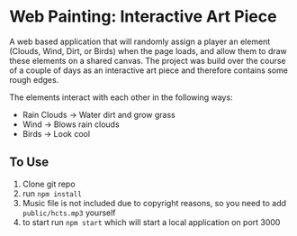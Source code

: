 # Web Painting: Interactive Art Piece
A web based application that will randomly assign a player an element (Clouds, Wind, Dirt, or Birds) when the page loads, and allow them to draw these elements on a shared canvas. The project was build over the course of a couple of days as an interactive art piece and therefore contains some rough edges.

The elements interact with each other in the following ways:

- Rain Clouds -> Water dirt and grow grass
- Wind -> Blows rain clouds
- Birds -> Look cool

## To Use

1. Clone git repo
2. run `npm install`
3. Music file is not included due to copyright reasons, so you need to add `public/hcts.mp3` yourself
4. to start run `npm start` which will start a local application on port 3000
